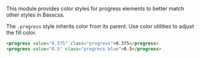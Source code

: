 
This module provides color styles for progress elements to better match other styles in Basscss.

The `.progress` style inherits color from its parent. Use color utilities to adjust the fill color.

```html
<progress value="0.375" class="progress">0.375</progress>
<progress value="0.5" class="progress blue">0.5</progress>
```

